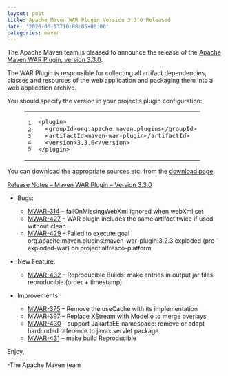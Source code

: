 ```yaml
---
layout: post
title: Apache Maven WAR Plugin Version 3.3.0 Released
date: '2020-06-13T10:08:05+00:00'
categories: maven
---
```

<div class="entry-content"><p>The Apache Maven team is pleased to announce the release of the
<a href="https://maven.apache.org/plugins/maven-war-plugin/">Apache Maven WAR Plugin, version 3.3.0</a>.</p>

<p>The WAR Plugin is responsible for collecting all artifact dependencies, classes
and resources of the web application and packaging them into a web application
archive.</p>

<p>You should specify the version in your project&rsquo;s plugin configuration:</p>

<figure class='code'><figcaption><span></span></figcaption><div class="highlight"><table><tr><td class="gutter"><pre class="line-numbers"><span class='line-number'>1</span>
<span class='line-number'>2</span>
<span class='line-number'>3</span>
<span class='line-number'>4</span>
<span class='line-number'>5</span>
</pre></td><td class='code'><pre><code class='xml'><span class='line'><span class="nt">&lt;plugin&gt;</span>
</span><span class='line'>  <span class="nt">&lt;groupId&gt;</span>org.apache.maven.plugins<span class="nt">&lt;/groupId&gt;</span>
</span><span class='line'>  <span class="nt">&lt;artifactId&gt;</span>maven-war-plugin<span class="nt">&lt;/artifactId&gt;</span>
</span><span class='line'>  <span class="nt">&lt;version&gt;</span>3.3.0<span class="nt">&lt;/version&gt;</span>
</span><span class='line'><span class="nt">&lt;/plugin&gt;</span>
</span></code></pre></td></tr></table></div></figure>


<p>You can download the appropriate sources etc. from the <a href="https://maven.apache.org/plugins/maven-war-plugin/download.cgi">download page</a>.</p>

<!-- more -->


<p><a href="https://issues.apache.org/jira/secure/ReleaseNote.jspa?projectId=12318121&amp;version=12345578">Release Notes &ndash; Maven WAR Plugin &ndash; Version 3.3.0</a></p>

<ul>
<li><p>Bugs:</p>

<ul>
<li><a href="https://issues.apache.org/jira/browse/MWAR-314">MWAR-314</a> &ndash; failOnMissingWebXml ignored when webXml set</li>
<li><a href="https://issues.apache.org/jira/browse/MWAR-427">MWAR-427</a> &ndash; WAR plugin includes the same artifact twice if used without clean</li>
<li><a href="https://issues.apache.org/jira/browse/MWAR-429">MWAR-429</a> &ndash; Failed to execute goal org.apache.maven.plugins:maven-war-plugin:3.2.3:exploded (pre-exploded-war) on project alfresco-platform</li>
</ul>
</li>
<li><p>New Feature:</p>

<ul>
<li><a href="https://issues.apache.org/jira/browse/MWAR-432">MWAR-432</a> &ndash; Reproducible Builds: make entries in output jar files reproducible (order + timestamp)</li>
</ul>
</li>
<li><p>Improvements:</p>

<ul>
<li><a href="https://issues.apache.org/jira/browse/MWAR-375">MWAR-375</a> &ndash; Remove the useCache with its implementation</li>
<li><a href="https://issues.apache.org/jira/browse/MWAR-397">MWAR-397</a> &ndash; Replace XStream with Modello to merge overlays</li>
<li><a href="https://issues.apache.org/jira/browse/MWAR-430">MWAR-430</a> &ndash; support JakartaEE namespace: remove or adapt hardcoded reference to javax.servlet package</li>
<li><a href="https://issues.apache.org/jira/browse/MWAR-431">MWAR-431</a> &ndash; make build Reproducible</li>
</ul>
</li>
</ul>


<p>Enjoy,</p>

<p>-The Apache Maven team</p>
</div>
